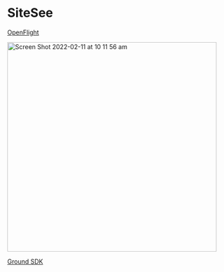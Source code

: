 # SiteSee

[OpenFlight](https://github.com/DonMMK/SiteSee-OpenFlight)

<img width="478" alt="Screen Shot 2022-02-11 at 10 11 56 am" src="https://user-images.githubusercontent.com/71302996/153518321-a6707522-344b-4f36-8cc7-b3c08a2de8f6.png">

[Ground SDK](https://github.com/DonMMK/SiteSee-pod-groundsdk/tree/Don)
